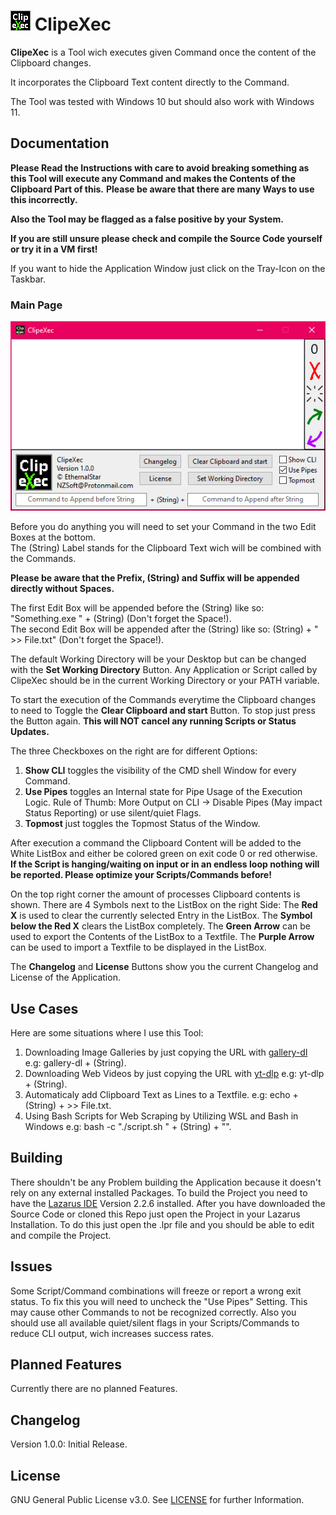 # ![Logo](./Icon.png?raw=true) ClipeXec

**ClipeXec** is a Tool wich executes given Command once the content of the Clipboard changes.

It incorporates the Clipboard Text content directly to the Command.

The Tool was tested with Windows 10 but should also work with Windows 11.


## Documentation

**Please Read the Instructions with care to avoid breaking something as this Tool will execute any Command and makes the Contents of the Clipboard Part of this.**
**Please be aware that there are many Ways to use this incorrectly.**

**Also the Tool may be flagged as a false positive by your System.**

**If you are still unsure please check and compile the Source Code yourself or try it in a VM first!**

If you want to hide the Application Window just click on the Tray-Icon on the Taskbar.

### Main Page

![Main Page Screenshot](./Images/ClipeXec%2001.png?raw=true)

Before you do anything you will need to set your Command in the two Edit Boxes at the bottom.  
The (String) Label stands for the Clipboard Text wich will be combined with the Commands.

**Please be aware that the Prefix, (String) and Suffix will be appended directly without Spaces.**

The first Edit Box will be appended before the (String) like so: "Something.exe " + (String) (Don't forget the Space!).  
The second Edit Box will be appended after the (String) like so: (String) + " >> File.txt" (Don't forget the Space!).

The default Working Directory will be your Desktop but can be changed with the **Set Working Directory** Button.
Any Application or Script called by ClipeXec should be in the current Working Directory or your PATH variable.  

To start the execution of the Commands everytime the Clipboard changes to need to Toggle the **Clear Clipboard and start** Button.
To stop just press the Button again. **This will NOT cancel any running Scripts or Status Updates.**  

The three Checkboxes on the right are for different Options:
1. **Show CLI** toggles the visibility of the CMD shell Window for every Command.
2. **Use Pipes** toggles an Internal state for Pipe Usage of the Execution Logic. Rule of Thumb: More Output on CLI -> Disable Pipes (May impact Status Reporting) or use silent/quiet Flags.
3. **Topmost** just toggles the Topmost Status of the Window.

After execution a command the Clipboard Content will be added to the White ListBox and either be colored green on exit code 0 or red otherwise.
**If the Script is hanging/waiting on input or in an endless loop nothing will be reported. Please optimize your Scripts/Commands before!**

On the top right corner the amount of processes Clipboard contents is shown.
There are 4 Symbols next to the ListBox on the right Side:
The **Red X** is used to clear the currently selected Entry in the ListBox.
The **Symbol below the Red X** clears the ListBox completely.
The **Green Arrow** can be used to export the Contents of the ListBox to a Textfile.
The **Purple Arrow** can be used to import a Textfile to be displayed in the ListBox.

The **Changelog** and **License** Buttons show you the current Changelog and License of the Application.

## Use Cases

Here are some situations where I use this Tool:

1. Downloading Image Galleries by just copying the URL with [gallery-dl](https://github.com/mikf/gallery-dl) e.g: gallery-dl + (String).
2. Downloading Web Videos by just copying the URL with [yt-dlp](https://github.com/yt-dlp/yt-dlp) e.g: yt-dlp + (String).
3. Automaticaly add Clipboard Text as Lines to a Textfile. e.g: echo + (String) + >> File.txt.
4. Using Bash Scripts for Web Scraping by Utilizing WSL and Bash in Windows e.g: bash -c "./script.sh " + (String) + "".

## Building

There shouldn't be any Problem building the Application because it doesn't rely on any external installed Packages.
To build the Project you need to have the [Lazarus IDE](https://www.lazarus-ide.org/) Version 2.2.6 installed.
After you have downloaded the Source Code or cloned this Repo just open the Project in your Lazarus Installation.
To do this just open the .lpr file and you should be able to edit and compile the Project.

## Issues

Some Script/Command combinations will freeze or report a wrong exit status.
To fix this you will need to uncheck the "Use Pipes" Setting. This may cause other Commands to not be recognized correctly.
Also you should use all available quiet/silent flags in your Scripts/Commands to reduce CLI output, wich increases success rates.

## Planned Features

Currently there are no planned Features.

## Changelog

Version 1.0.0: Initial Release.

## License

GNU General Public License v3.0. See [LICENSE](./LICENSE) for further Information.
